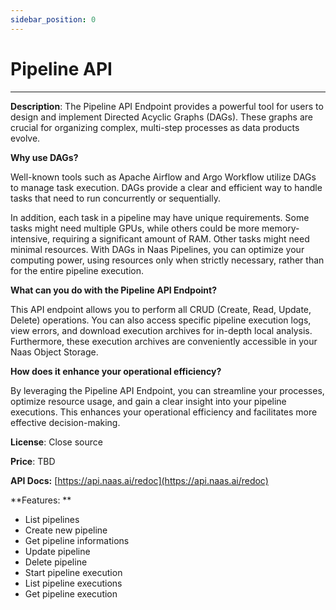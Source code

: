 ```yaml
---
sidebar_position: 0
---
```


# Pipeline API
---

**Description**: The Pipeline API Endpoint provides a powerful tool for users to design and implement Directed Acyclic Graphs (DAGs). These graphs are crucial for organizing complex, multi-step processes as data products evolve.

**Why use DAGs?**

Well-known tools such as Apache Airflow and Argo Workflow utilize DAGs to manage task execution. DAGs provide a clear and efficient way to handle tasks that need to run concurrently or sequentially.

In addition, each task in a pipeline may have unique requirements. Some tasks might need multiple GPUs, while others could be more memory-intensive, requiring a significant amount of RAM. Other tasks might need minimal resources. With DAGs in Naas Pipelines, you can optimize your computing power, using resources only when strictly necessary, rather than for the entire pipeline execution.

**What can you do with the Pipeline API Endpoint?**

This API endpoint allows you to perform all CRUD (Create, Read, Update, Delete) operations. You can also access specific pipeline execution logs, view errors, and download execution archives for in-depth local analysis. Furthermore, these execution archives are conveniently accessible in your Naas Object Storage.

**How does it enhance your operational efficiency?**

By leveraging the Pipeline API Endpoint, you can streamline your processes, optimize resource usage, and gain a clear insight into your pipeline executions. This enhances your operational efficiency and facilitates more effective decision-making.

**License**: Close source

**Price**: TBD

**API Docs:** [https://api.naas.ai/redoc](https://api.naas.ai/redoc) 

**Features: **



* List pipelines
* Create new pipeline
* Get pipeline informations
* Update pipeline
* Delete pipeline
* Start pipeline execution
* List pipeline executions
* Get pipeline execution
